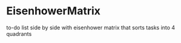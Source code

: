 # EisenhowerMatrix
to-do list side by side with eisenhower matrix that sorts tasks into 4 quadrants
